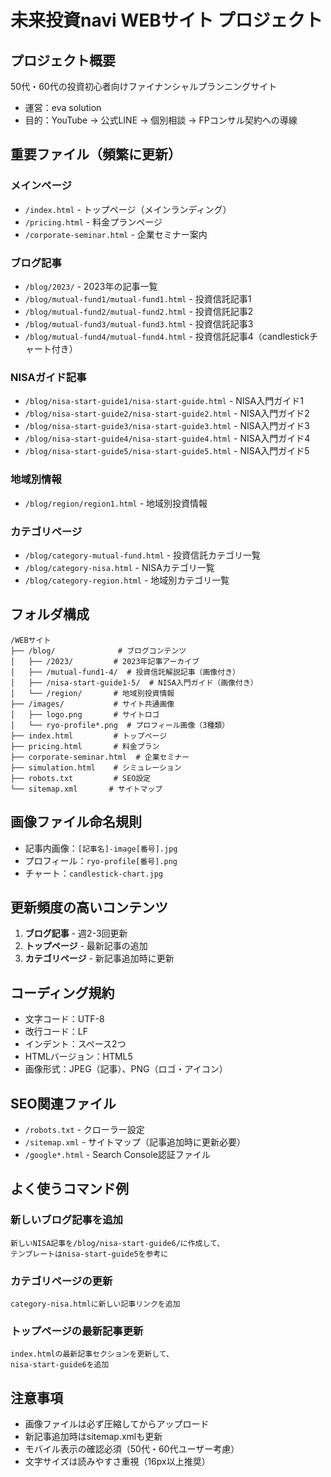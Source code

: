 # 未来投資navi WEBサイト プロジェクト

## プロジェクト概要
50代・60代の投資初心者向けファイナンシャルプランニングサイト
- 運営：eva solution
- 目的：YouTube → 公式LINE → 個別相談 → FPコンサル契約への導線

## 重要ファイル（頻繁に更新）

### メインページ
- `/index.html` - トップページ（メインランディング）
- `/pricing.html` - 料金プランページ
- `/corporate-seminar.html` - 企業セミナー案内

### ブログ記事
- `/blog/2023/` - 2023年の記事一覧
- `/blog/mutual-fund1/mutual-fund1.html` - 投資信託記事1
- `/blog/mutual-fund2/mutual-fund2.html` - 投資信託記事2
- `/blog/mutual-fund3/mutual-fund3.html` - 投資信託記事3
- `/blog/mutual-fund4/mutual-fund4.html` - 投資信託記事4（candlestickチャート付き）

### NISAガイド記事
- `/blog/nisa-start-guide1/nisa-start-guide.html` - NISA入門ガイド1
- `/blog/nisa-start-guide2/nisa-start-guide2.html` - NISA入門ガイド2
- `/blog/nisa-start-guide3/nisa-start-guide3.html` - NISA入門ガイド3
- `/blog/nisa-start-guide4/nisa-start-guide4.html` - NISA入門ガイド4
- `/blog/nisa-start-guide5/nisa-start-guide5.html` - NISA入門ガイド5

### 地域別情報
- `/blog/region/region1.html` - 地域別投資情報

### カテゴリページ
- `/blog/category-mutual-fund.html` - 投資信託カテゴリ一覧
- `/blog/category-nisa.html` - NISAカテゴリ一覧
- `/blog/category-region.html` - 地域別カテゴリ一覧

## フォルダ構成

```
/WEBサイト
├── /blog/              # ブログコンテンツ
│   ├── /2023/         # 2023年記事アーカイブ
│   ├── /mutual-fund1-4/  # 投資信託解説記事（画像付き）
│   ├── /nisa-start-guide1-5/  # NISA入門ガイド（画像付き）
│   └── /region/       # 地域別投資情報
├── /images/           # サイト共通画像
│   ├── logo.png       # サイトロゴ
│   └── ryo-profile*.png  # プロフィール画像（3種類）
├── index.html         # トップページ
├── pricing.html       # 料金プラン
├── corporate-seminar.html  # 企業セミナー
├── simulation.html    # シミュレーション
├── robots.txt         # SEO設定
└── sitemap.xml       # サイトマップ
```

## 画像ファイル命名規則
- 記事内画像：`[記事名]-image[番号].jpg`
- プロフィール：`ryo-profile[番号].png`
- チャート：`candlestick-chart.jpg`

## 更新頻度の高いコンテンツ
1. **ブログ記事** - 週2-3回更新
2. **トップページ** - 最新記事の追加
3. **カテゴリページ** - 新記事追加時に更新

## コーディング規約
- 文字コード：UTF-8
- 改行コード：LF
- インデント：スペース2つ
- HTMLバージョン：HTML5
- 画像形式：JPEG（記事）、PNG（ロゴ・アイコン）

## SEO関連ファイル
- `/robots.txt` - クローラー設定
- `/sitemap.xml` - サイトマップ（記事追加時に更新必要）
- `/google*.html` - Search Console認証ファイル

## よく使うコマンド例

### 新しいブログ記事を追加
```
新しいNISA記事を/blog/nisa-start-guide6/に作成して、
テンプレートはnisa-start-guide5を参考に
```

### カテゴリページの更新
```
category-nisa.htmlに新しい記事リンクを追加
```

### トップページの最新記事更新
```
index.htmlの最新記事セクションを更新して、
nisa-start-guide6を追加
```

## 注意事項
- 画像ファイルは必ず圧縮してからアップロード
- 新記事追加時はsitemap.xmlも更新
- モバイル表示の確認必須（50代・60代ユーザー考慮）
- 文字サイズは読みやすさ重視（16px以上推奨）
